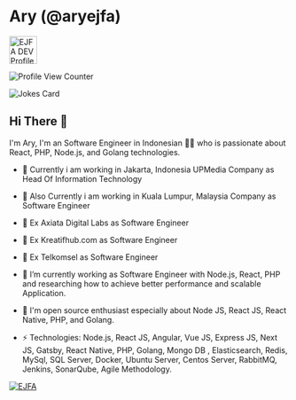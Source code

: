 # Ary (@aryejfa)

  <a href="https://aryejfa.github.io">
  <img src="https://d2fltix0v2e0sb.cloudfront.net/dev-badge.svg" alt="EJFA DEV Profile" height="50" width="50">

</a>

![Profile View Counter](https://komarev.com/ghpvc/?username=aryejfa)

![Jokes Card](https://readme-jokes.vercel.app/api)

## Hi There 👋

I'm Ary, I'm an Software Engineer in Indonesian 👨‍💻 who is passionate about React, PHP, Node.js, and Golang technologies.
- 🔭 Currently i am working in Jakarta, Indonesia UPMedia Company as Head Of Information Technology
- 🔭 Also Currently i am working in Kuala Lumpur, Malaysia Company as Software Engineer
- 🔭 Ex Axiata Digital Labs as Software Engineer
- 🔭 Ex Kreatifhub.com as Software Engineer
- 🔭 Ex Telkomsel as Software Engineer
- 🔭 I’m currently working as Software Engineer with Node.js, React, PHP and researching how to achieve better performance and scalable Application.
- 🔭 I'm open source enthusiast especially about Node JS, React JS, React Native, PHP, and Golang.

- ⚡ Technologies: Node.js, React JS, Angular, Vue JS, Express JS, Next JS, Gatsby, React Native, PHP, Golang, Mongo DB , Elasticsearch, Redis, MySql, SQL Server, Docker, Ubuntu Server, Centos Server, RabbitMQ, Jenkins, SonarQube, Agile Methodology.

<p align="left">
  <a href="https://github.com/aryejfa">
    <img align="center" alt="EJFA" src="https://github-readme-stats.vercel.app/api?username=aryejfa&theme=dark&show_icons=true&hide_border=false" />
  </a>
  
</p>

